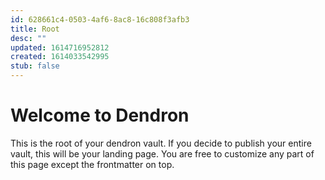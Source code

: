 ```yaml
---
id: 628661c4-0503-4af6-8ac8-16c808f3afb3
title: Root
desc: ""
updated: 1614716952812
created: 1614033542995
stub: false
---
```


# Welcome to Dendron

This is the root of your dendron vault. If you decide to publish your entire vault, this will be your landing page. You are free to customize any part of this page except the frontmatter on top.
